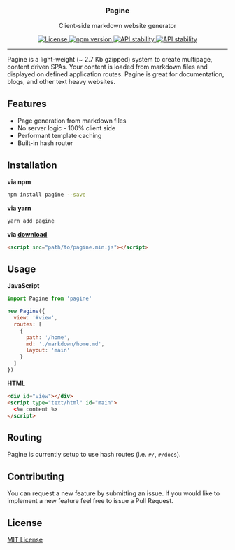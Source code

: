 <h3 align="center">
  Pagine
</h3>
<p align="center">
  Client-side markdown website generator
</p>
<p align="center">
  <a href="https://choosealicense.com/licenses/mit/" target="_blank">
    <img src="https://img.shields.io/badge/license-MIT-blue.svg" alt="License">
  </a>
  <a href="https://npmjs.org/package/pagine">
    <img src="https://img.shields.io/npm/v/pagine.svg" alt="npm version">
  </a>
  <a href="https://nodejs.org/api/documentation.html#documentation_stability_index">
    <img src="https://img.shields.io/badge/stability-experimental-orange.svg"
      alt="API stability" />
  </a>
  <a href="https://travis-ci.org/johnsylvain/pagine">
    <img src="https://img.shields.io/travis/johnsylvain/pagine.svg"
      alt="API stability" />
  </a>
</p>

---
Pagine is a light-weight (~ 2.7 Kb gzipped) system to create multipage, content driven SPAs. Your content is loaded from markdown files and displayed on defined application routes. Pagine is great for documentation, blogs, and other text heavy websites.

## Features
- Page generation from markdown files 
- No server logic - 100% client side
- Performant template caching 
- Built-in hash router

## Installation
**via npm**
```bash
npm install pagine --save
```
**via yarn**
```bash
yarn add pagine
```
**via [download](https://raw.githubusercontent.com/johnsylvain/pagine/master/lib/pagine.js)**
```html
<script src="path/to/pagine.min.js"></script>
```

## Usage

**JavaScript**
```js
import Pagine from 'pagine'

new Pagine({
  view: '#view',
  routes: [
    {
      path: '/home',
      md: './markdown/home.md',
      layout: 'main'
    }
  ]
})
```

**HTML**
```html
<div id="view"></div>
<script type="text/html" id="main">
  <%= content %>
</script>
```

## Routing
Pagine is currently setup to use hash routes (i.e. `#/`, `#/docs`).

## Contributing
You can request a new feature by submitting an issue. If you would like to implement a new feature feel free to issue a Pull Request.

## License
[MIT License](https://choosealicense.com/licenses/mit/)
